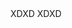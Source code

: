 <html>
<head>
<title>(Type a title for your page here)</title>
XDXD
 
</head>

<body onload=display_ct();>
XDXD

</body>
</html>
